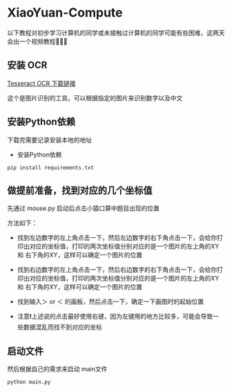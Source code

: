 # XiaoYuan-Compute

以下教程对初步学习计算机的同学或未接触过计算机的同学可能有些困难，这两天会出一个视频教程🤗🤗🤗

## 安装 OCR
[Tesseract OCR 下载链接](https://digi.bib.uni-mannheim.de/tesseract/tesseract-ocr-w64-setup-v5.3.0.20221214.exe)

这个是图片识别的工具，可以根据指定的图片来识别数字以及中文

## 安装Python依赖
下载完需要记录安装本地的地址

- 安装Python依赖

```
pip install requirements.txt
```

## 做提前准备，找到对应的几个坐标值

先通过 mouse.py 启动后点击小猿口算中题目出现的位置

方法如下：

- 找到左边数字的左上角点击一下，然后左边数字的右下角点击一下，会给你打印出对应的坐标值，打印的两次坐标值分别对应的是一个图片的左上角的XY 和 右下角的XY，这样可以确定一个图片的位置

- 找到右边数字的左上角点击一下，然后右边数字的右下角点击一下，会给你打印出对应的坐标值，打印的两次坐标值分别对应的是一个图片的左上角的XY 和 右下角的XY，这样可以确定一个图片的位置

- 找到输入＞ or ＜ 的画板，然后点击一下，确定一下画图时的起始位置

- 注意❗上述说的点击最好使用右键，因为左键用的地方比较多，可能会导致一些数据混乱而找不到对应的坐标

## 启动文件

然后根据自己的需求来启动 main文件

```
python main.py
```
